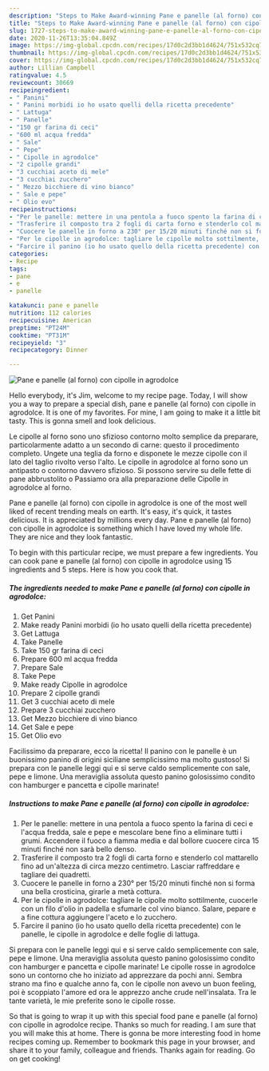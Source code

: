 ```yaml
---
description: "Steps to Make Award-winning Pane e panelle (al forno) con cipolle in agrodolce"
title: "Steps to Make Award-winning Pane e panelle (al forno) con cipolle in agrodolce"
slug: 1727-steps-to-make-award-winning-pane-e-panelle-al-forno-con-cipolle-in-agrodolce
date: 2020-11-26T13:35:04.849Z
image: https://img-global.cpcdn.com/recipes/17d0c2d3bb1d4624/751x532cq70/pane-e-panelle-al-forno-con-cipolle-in-agrodolce-recipe-main-photo.jpg
thumbnail: https://img-global.cpcdn.com/recipes/17d0c2d3bb1d4624/751x532cq70/pane-e-panelle-al-forno-con-cipolle-in-agrodolce-recipe-main-photo.jpg
cover: https://img-global.cpcdn.com/recipes/17d0c2d3bb1d4624/751x532cq70/pane-e-panelle-al-forno-con-cipolle-in-agrodolce-recipe-main-photo.jpg
author: Lillian Campbell
ratingvalue: 4.5
reviewcount: 30669
recipeingredient:
- " Panini"
- " Panini morbidi io ho usato quelli della ricetta precedente"
- " Lattuga"
- " Panelle"
- "150 gr farina di ceci"
- "600 ml acqua fredda"
- " Sale"
- " Pepe"
- " Cipolle in agrodolce"
- "2 cipolle grandi"
- "3 cucchiai aceto di mele"
- "3 cucchiai zucchero"
- " Mezzo bicchiere di vino bianco"
- " Sale e pepe"
- " Olio evo"
recipeinstructions:
- "Per le panelle: mettere in una pentola a fuoco spento la farina di ceci e l&#39;acqua fredda, sale e pepe e mescolare bene fino a eliminare tutti i grumi. Accendere il fuoco a fiamma media e dal bollore cuocere circa 15 minuti finché non sarà bello denso."
- "Trasferire il composto tra 2 fogli di carta forno e stenderlo col mattarello fino ad un&#39;altezza di circa mezzo centimetro. Lasciar raffreddare e tagliare dei quadretti."
- "Cuocere le panelle in forno a 230° per 15/20 minuti finché non si forma una bella crosticina, girarle a metà cottura."
- "Per le cipolle in agrodolce: tagliare le cipolle molto sottilmente, cuocerle con un filo d&#39;olio in padella e sfumarle col vino bianco. Salare, pepare e a fine cottura aggiungere l&#39;aceto e lo zucchero."
- "Farcire il panino (io ho usato quello della ricetta precedente) con le panelle, le cipolle in agrodolce e delle foglie di lattuga."
categories:
- Recipe
tags:
- pane
- e
- panelle

katakunci: pane e panelle 
nutrition: 112 calories
recipecuisine: American
preptime: "PT24M"
cooktime: "PT31M"
recipeyield: "3"
recipecategory: Dinner

---
```



![Pane e panelle (al forno) con cipolle in agrodolce](https://img-global.cpcdn.com/recipes/17d0c2d3bb1d4624/751x532cq70/pane-e-panelle-al-forno-con-cipolle-in-agrodolce-recipe-main-photo.jpg)

Hello everybody, it's Jim, welcome to my recipe page. Today, I will show you a way to prepare a special dish, pane e panelle (al forno) con cipolle in agrodolce. It is one of my favorites. For mine, I am going to make it a little bit tasty. This is gonna smell and look delicious.

Le cipolle al forno sono uno sfizioso contorno molto semplice da preparare, particolarmente adatto a un secondo di carne: questo il procedimento completo. Ungete una teglia da forno e disponete le mezze cipolle con il lato del taglio rivolto verso l&#39;alto. Le cipolle in agrodolce al forno sono un antipasto o contorno davvero sfizioso. Si possono servire su delle fette di pane abbrustolito o Passiamo ora alla preparazione delle Cipolle in agrodolce al forno.

Pane e panelle (al forno) con cipolle in agrodolce is one of the most well liked of recent trending meals on earth. It's easy, it's quick, it tastes delicious. It is appreciated by millions every day. Pane e panelle (al forno) con cipolle in agrodolce is something which I have loved my whole life. They are nice and they look fantastic.


To begin with this particular recipe, we must prepare a few ingredients. You can cook pane e panelle (al forno) con cipolle in agrodolce using 15 ingredients and 5 steps. Here is how you cook that.

<!--inarticleads1-->

##### The ingredients needed to make Pane e panelle (al forno) con cipolle in agrodolce:

1. Get  Panini
1. Make ready  Panini morbidi (io ho usato quelli della ricetta precedente)
1. Get  Lattuga
1. Take  Panelle
1. Take 150 gr farina di ceci
1. Prepare 600 ml acqua fredda
1. Prepare  Sale
1. Take  Pepe
1. Make ready  Cipolle in agrodolce
1. Prepare 2 cipolle grandi
1. Get 3 cucchiai aceto di mele
1. Prepare 3 cucchiai zucchero
1. Get  Mezzo bicchiere di vino bianco
1. Get  Sale e pepe
1. Get  Olio evo


Facilissimo da preparare, ecco la ricetta! Il panino con le panelle è un buonissimo panino di origini siciliane semplicissimo ma molto gustoso! Si prepara con le panelle leggi qui e si serve caldo semplicemente con sale, pepe e limone. Una meraviglia assoluta questo panino golosissimo condito con hamburger e pancetta e cipolle marinate! 

<!--inarticleads2-->

##### Instructions to make Pane e panelle (al forno) con cipolle in agrodolce:

1. Per le panelle: mettere in una pentola a fuoco spento la farina di ceci e l&#39;acqua fredda, sale e pepe e mescolare bene fino a eliminare tutti i grumi. Accendere il fuoco a fiamma media e dal bollore cuocere circa 15 minuti finché non sarà bello denso.
1. Trasferire il composto tra 2 fogli di carta forno e stenderlo col mattarello fino ad un&#39;altezza di circa mezzo centimetro. Lasciar raffreddare e tagliare dei quadretti.
1. Cuocere le panelle in forno a 230° per 15/20 minuti finché non si forma una bella crosticina, girarle a metà cottura.
1. Per le cipolle in agrodolce: tagliare le cipolle molto sottilmente, cuocerle con un filo d&#39;olio in padella e sfumarle col vino bianco. Salare, pepare e a fine cottura aggiungere l&#39;aceto e lo zucchero.
1. Farcire il panino (io ho usato quello della ricetta precedente) con le panelle, le cipolle in agrodolce e delle foglie di lattuga.


Si prepara con le panelle leggi qui e si serve caldo semplicemente con sale, pepe e limone. Una meraviglia assoluta questo panino golosissimo condito con hamburger e pancetta e cipolle marinate! Le cipolle rosse in agrodolce sono un contorno che ho iniziato ad apprezzare da pochi anni. Sembra strano ma fino e qualche anno fa, con le cipolle non avevo un buon feeling, poi è scoppiato l&#39;amore ed ora le apprezzo anche crude nell&#39;insalata. Tra le tante varietà, le mie preferite sono le cipolle rosse. 

So that is going to wrap it up with this special food pane e panelle (al forno) con cipolle in agrodolce recipe. Thanks so much for reading. I am sure that you will make this at home. There is gonna be more interesting food in home recipes coming up. Remember to bookmark this page in your browser, and share it to your family, colleague and friends. Thanks again for reading. Go on get cooking!
